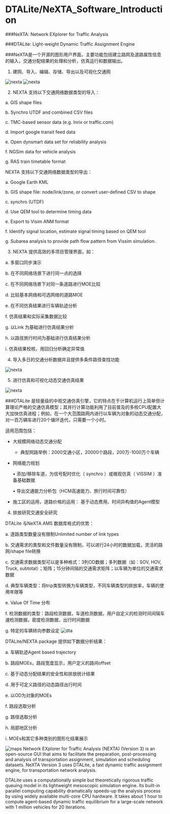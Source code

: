 # DTALite/NeXTA_Software_Introduction

###NeXTA: Network EXplorer for Traffic Analysis

###DTALite: Light-weight Dynamic Traffic Assignment Engine

###NeXTA是一个开源的图形用户界面，主要功能包括建立路网及道路属性信息的输入，交通分配结果的处理和分析，仿真运行和数据输出。

1. 建网、导入、编辑、存储、导出以及可视化交通网

![nexta](Images/nexta1.png)
![nexta](Images/nexta2.png)

2. NEXTA 支持以下交通网络数据类型的导入：

  a.	GIS shape files 
  
  b.	Synchro UTDF and combined CSV files 
  
  c.	TMC-based sensor data (e.g. Inrix or traffic.com) 
  
  d.	Import google transit feed data 
  
  e.	Open dynsmart data set for reliability analysis 
  
  f.	NGSim data for vehicle analysis 
  
  g.	RAS train timetable format

NEXTA 支持以下交通网络数据类型的导出：
  
   a.	 Google Earth KML 
  
   b.	GIS shape file: node/link/zone, or convert user-defined CSV to shape 
  
   c.	synchro (UTDF) 
  
   d.	Use QEM tool to determine timing data 
  
   e.	Export to Visim ANM format 
  
   f.	Identify signal location, estimate signal timing based on QEM tool 
  
   g.	Subarea analysis to provide path flow pattern from Vissim simulation.

3. NEXTA 提供高效的多项目管理界面，如：
  
  a.	 多窗口同步演示 
  
  b.	在不同网络场景下进行同一点的选择

  c.	在不同网络场景下对同一条道路进行MOE比较 
  
  d.	比较基本网络和可选网络的道路MOE 
  
  e.	在不同仿真结果进行车辆轨迹分析 
  
  f.	仿真结果和实际采集数据比较 
  
  g.	以Link 为基础进行仿真结果分析 
  
  h.	以路径旅行时间为基础进行仿真结果分析 
  
  i.	仿真结果校核，用回归分析确定异常值
  
4. 导入多日的交通分析数据并且提供多条件路径查找功能

![nexta](Images/nexta3.png)

5. 进行仿真和可视化动态交通仿真结果

![nexta](Images/nexta4.png)

###DTALite 是轻量级的中观交通仿真引擎，它的特点在于计算机运行上简单但计算理论严格的交通仿真模型；其并行计算功能利用了目前普及的多核CPU配置大大加快仿真进程；例如，在一个大范围路网内进行以车辆为对象的动态交通分配，对一百万辆车进行20个循环迭代，只需要一个小时。

适用范围包括：

- 大规模网络动态交通分配

	- 典型网路举例：2000交通小区，20000个路段，200万-1000万个车辆

- 网络能力规划
  
	• 添加/移除车道，为信号配时优化（ synchro ）或微观仿真（ VISSIM ）准备基础数据

	• 导出交通能力分析包（HCM高速能力、旅行时间可靠性）

- 施工区的运用，道路价格的运用： 基于动态费用、时间异构值的Agent模型

4.	排放研究交通安全研究

DTALite 与NeXTA AMS 数据库格式的优势：

a.	道路类型数量没有限制Unlimited number of link types

b.	交通需求的类型和文件数量没有限制，可以进行24小时的数据加载，灵活的路网/shape file转换 

c.	交通需求数据类型可以是多种格式：3列OD数据；多列数据（如：SOV, HOV, Truck, subtotal）；矩阵；15分钟间隔的交通需求矩阵；以车辆为单位的交通需求数据

d.	典型车辆类型：将trip类型转换为车辆类型，不同车辆类型的排放率，车辆的使用年限等

e.	Value Of Time 分布 

f.	检测数据的类型：路段检测数据，车道检测数据，用户自定义的检测时间间隔车速检测数据，密度检测数据，出行时间数据

g.	特定的车辆转向参数设定
![dta](Images/dta1.png)

DTALite/NEXTA package 提供如下数据分析结果：

  a.	车辆轨迹Agent based trajectory 

  b.	路段MOEs，路段宽度显示，用户定义的路间offset 

  c.	基于动态分配结果的安全性和排放统计结果 

  d.	用于可定义路径的动态路径出行时间 

  e.	以OD为对象的MOEs 

  f.	路段选取分析 

  g.	路径选取分析 

  h.	局部地区分析

  i.	MOEs和其它多种类别的图形化结果展示

![maps](Images/Project_US.png)
Network EXplorer for Traffic Analysis (NEXTA) (Version 3) is an open-source GUI that aims to facilitate the preparation, post-processing and analysis of transportation assignment, simulation and scheduling datasets. NeXTA Version 3 uses DTALite, a fast dynamic traffic assignment engine, for transportation network analysis.

DTALite uses a computationally simple but theoretically rigorous traffic queuing model in its lightweight mesoscopic simulation engine. Its built-in parallel computing capability dramatically speeds-up the analysis process by using widely available multi-core CPU hardware. It takes about 1 hour to compute agent-based dynamic traffic equilibrium for a large-scale network with 1 million vehicles for 20 iterations.
